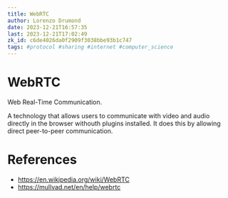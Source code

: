```yaml
---
title: WebRTC
author: Lorenzo Drumond
date: 2023-12-21T16:57:35
last: 2023-12-21T17:02:49
zk_id: c6de4026da0f2909f3038bbe93b1c747
tags: #protocol #sharing #internet #computer_science
---
```



# WebRTC

Web Real-Time Communication.

A technology that allows users to communicate with video and audio directly in
the browser withouth plugins installed. It does this by allowing direct
peer-to-peer communication.

# References
- https://en.wikipedia.org/wiki/WebRTC
- https://mullvad.net/en/help/webrtc
